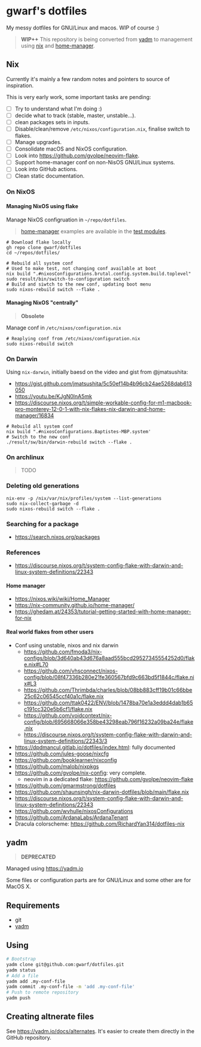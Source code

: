 # gwarf's dotfiles

My messy dotfiles for GNU/Linux and macos. WIP of course :)

> **WIP++** This repository is being converted from [yadm](#yadm) to management
> using [nix](#nix) and [home-manager](https://nix-community.github.io/home-manager/).

## Nix

Currently it's mainly a few random notes and pointers to source of inspiration.

This is very early work, some important tasks are pending:

- [ ] Try to understand what I'm doing :)
- [ ] decide what to track (stable, master, unstable...).
- [ ] clean packages sets in inputs.
- [ ] Disable/clean/remove `/etc/nixos/configuration.nix`, finalise switch to flakes.
- [ ] Manage upgrades.
- [ ] Consolidate macOS and NixOS configuration.
- [ ] Look into https://github.com/gvolpe/neovim-flake.
- [ ] Support home-manager conf on non-NisOS GNU/Linux systems.
- [ ] Look into GitHub actions.
- [ ] Clean static documentation.

### On NixOS

#### Managing NixOS using flake

Manage NixOS configruation in `~/repo/dotfiles`.

> [home-manager](https://nix-community.github.io/home-manager/) examples are
> available in the
> [test modules](https://github.com/nix-community/home-manager/blob/master/tests/modules/programs).

```shell
# Download flake locally
gh repo clone gwarf/dotfiles
cd ~/repos/dotfiles/
```

```shell
# Rebuild all system conf
# Used to make test, not changing conf available at boot
nix build ".#nixosConfigurations.brutal.config.system.build.toplevel"
sudo result/bin/switch-to-configuration switch
# Build and siwtch to the new conf, updating boot menu
sudo nixos-rebuild switch --flake .
```

#### Managing NixOS "centrally"

> **Obsolete**

Manage conf in `/etc/nixos/configuration.nix`

```shell
# Reaplying conf from /etc/nixos/configuration.nix
sudo nixos-rebuild switch
```

### On Darwin

Using `nix-darwin`, initially baesd on the video and gist from @jmatsushita:
- https://gist.github.com/jmatsushita/5c50ef14b4b96cb24ae5268dab613050
- https://youtu.be/KJgN0lnA5mk
- https://discourse.nixos.org/t/simple-workable-config-for-m1-macbook-pro-monterey-12-0-1-with-nix-flakes-nix-darwin-and-home-manager/16834

```shell
# Rebuild all system conf
nix build ".#nixosConfigurations.Baptistes-MBP.system'
# Switch to the new conf
./result/sw/bin/darwin-rebuild switch --flake .
```

### On archlinux

> TODO

### Deleting old generations

```shell
nix-env -p /nix/var/nix/profiles/system --list-generations
sudo nix-collect-garbage -d
sudo nixos-rebuild switch --flake .
```

### Searching for a package

- https://search.nixos.org/packages

### References

- https://discourse.nixos.org/t/system-config-flake-with-darwin-and-linux-system-definitions/22343

#### Home manager

- https://nixos.wiki/wiki/Home_Manager
- https://nix-community.github.io/home-manager/
- https://ghedam.at/24353/tutorial-getting-started-with-home-manager-for-nix

#### Real world flakes from other users

- Conf using unstable, nixos and nix darwin
  - https://github.com/fmoda3/nix-configs/blob/3d640ab43d676a8aad555bcd29527345554252d0/flake.nix#L70
  - https://github.com/vhsconnect/nixos-config/blob/08f47336b280e21fe360567bfd9c663bd5f1844c/flake.nix#L3
  - https://github.com/Thrimbda/charles/blob/08bb883cff19b01c66bbe25c62c06545ccf40a1c/flake.nix
  - https://github.com/ttak0422/ENV/blob/1478ba70e1a3eddd4dab1b65c191cc320e5b6cf1/flake.nix
  - https://github.com/voidcontext/nix-config/blob/695668066e358be43298eab796f16232a09ba24e/flake.nix
  - https://discourse.nixos.org/t/system-config-flake-with-darwin-and-linux-system-definitions/22343/3
- https://dpdmancul.gitlab.io/dotfiles/index.html: fully documented
- https://github.com/jules-goose/nixcfg
- https://github.com/booklearner/nixconfig
- https://github.com/malob/nixpkgs
- https://github.com/gvolpe/nix-config: very complete.
  - neovim in a dedicated flake: https://github.com/gvolpe/neovim-flake
- https://github.com/gmarmstrong/dotfiles
- https://github.com/shaunsingh/nix-darwin-dotfiles/blob/main/flake.nix
- https://discourse.nixos.org/t/system-config-flake-with-darwin-and-linux-system-definitions/22343
- https://github.com/wvhulle/nixosConfigurations
- https://github.com/ArdanaLabs/ArdanaTenant
- Dracula colorscheme: https://github.com/RichardYan314/dotfiles-nix

## yadm

> **DEPRECATED**

Managed using https://yadm.io

Some files or configuration parts are for GNU/Linux and some other are for MacOS X.

## Requirements

* git
* [yadm](https://yadm.io/docs/install)

## Using

``` sh
# Bootstrap
yadm clone git@github.com:gwarf/dotfiles.git
yadm status
# Add a file
yadm add .my-conf-file
yadm commit .my-conf-file -m 'add .my-conf-file'
# Push to remote repository
yadm push
```

## Creating altnerate files

See https://yadm.io/docs/alternates.
It's easier to create them directly in the GitHub repository.
